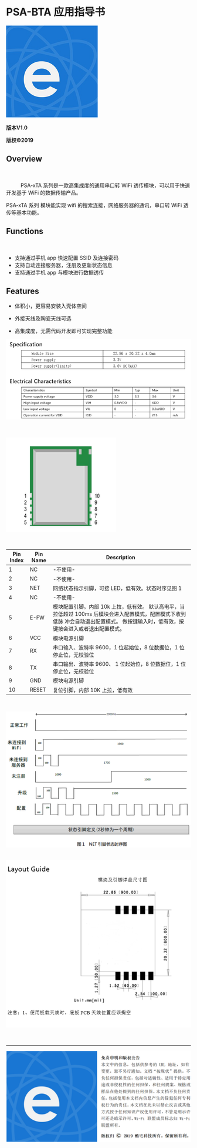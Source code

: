 # 		                                           PSA-BTA 应用指导书 



<img>![图片描述](https://raw.githubusercontent.com/june0854/june0854.github.io/%E5%9B%BE%E7%89%87/LOGO.bmp)

**版本V1.0** 

**版权©2019** 





## Overview

     

          PSA-xTA 系列是一款高集成度的通用串口转 WiFi 透传模块，可以用于快速开发基于 WiFi 的数据传输产品。 

PSA-xTA 系列 模块能实现 wifi 的搜索连接，网络服务器的通讯，串口转 WiFi 透传等基本功能。       

  





## Functions 

         

- 支持通过手机 app 快速配置 SSID 及连接密码    
- 支持自动连接服务器，注册及更新状态信息    
- 支持通过手机 app 与模块进行数据透传    







## Features 



- 体积小，更容易安装入壳体空间 

- 外接天线及陶瓷天线可选    

- 高集成度，无需代码开发即可实现完整功能    

     

![图片描述](https://raw.githubusercontent.com/june0854/june0854.github.io/%E5%9B%BE%E7%89%87/PSA%E6%A8%A1%E5%9D%97%E5%BC%95%E8%84%9A%20%E5%8A%9F%E8%83%BD%E5%9B%BE.bmp)

                                                                                    



![图片描述](https://raw.githubusercontent.com/june0854/june0854.github.io/%E5%9B%BE%E7%89%87/PSA%E6%A8%A1%E5%9D%97%E5%AE%9E%E7%89%A9%E5%9B%BE.bmp)

                                                                                     





| Pin Index | Pin Name | Description                                                  |
| --------- | -------- | ------------------------------------------------------------ |
| 1         | NC       | -不使用-                                                     |
| 2         | NC       | -不使用-                                                     |
| 3         | NET      | 网络状态指示引脚，可接 LED，低有效。状态时序见图 1           |
| 4         | NC       | -不使用-                                                     |
| 5         | E-FW     | 模块配置引脚。内部 10k 上拉，低有效。 默认高电平，当拉低超过 100ms 后模块会进入配置模式，配置模式下收到低脉 冲会自动退出配置模式。 做按键输入时，低有效，按键按会进入或者退出配置模式。 |
| 6         | VCC      | 模块电源引脚                                                 |
| 7         | RX       | 串口输入、波特率 9600，1 位起始位，8 位数据位，1 位停止位，无校验位 |
| 8         | TX       | 串口输出、波特率 9600、 1 位起始位，8 位数据位，1 位停止位，无校验位 |
| 9         | GND      | 模块电源引脚                                                 |
| 10        | RESET    | 复位引脚，内部 10K 上拉，低有效                              |

 

 

    

![图片描述](https://raw.githubusercontent.com/june0854/june0854.github.io/%E5%9B%BE%E7%89%87/PSA-BTA%20%E5%BC%95%E8%84%9A%E7%8A%B6%E6%80%81%E6%97%B6%E5%BA%8F%E5%9B%BE.bmp)                                                                             



![图片描述](https://raw.githubusercontent.com/june0854/june0854.github.io/%E5%9B%BE%E7%89%87/PSA%E6%A8%A1%E5%9D%97%E5%B0%81%E8%A3%85%E5%B0%BA%E5%AF%B8%E5%9B%BE.bmp)

                                                                                 







------





 

   



![图片描述](https://raw.githubusercontent.com/june0854/june0854.github.io/%E5%9B%BE%E7%89%87/%E7%89%88%E6%9D%83%E8%AF%B4%E6%98%8E.bmp )